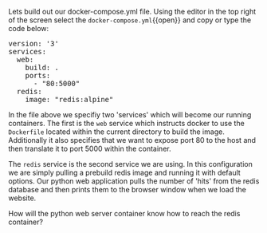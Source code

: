 
Lets build out our docker-compose.yml file. Using the editor in the top right of the screen select the `docker-compose.yml`{{open}} and copy or type the code below:

<pre class="file" data-filename="docker-compose.yml" data-target="replace">
version: '3'
services:
  web:
    build: .
    ports:
      - "80:5000"
  redis:
    image: "redis:alpine"
</pre>

In the file above we specifiy two 'services' which will become our running containers. The first is the `web` service which instructs docker to use the `Dockerfile` located within the current directory to build the image. Additionally it also specifies that we want to expose port 80 to the host and then translate it to port 5000 within the container.

The `redis` service is the second service we are using. In this configuration we are simply pulling a prebuild redis image and running it with default options. Our python web application pulls the number of 'hits' from the redis database and then prints them to the browser window when we load the website.

How will the python web server container know how to reach the redis container?